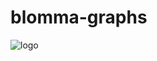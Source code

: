 # blomma-graphs

![logo](http://noxan.github.io/blomma-graphs/presentations/sprint1/media/BlommaGraphs_Logo.png)

